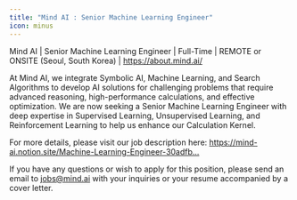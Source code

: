 ```yaml
---
title: "Mind AI : Senior Machine Learning Engineer"
icon: minus
---
```

Mind AI | Senior Machine Learning Engineer | Full-Time | REMOTE or ONSITE (Seoul, South Korea) | <a href="https:&#x2F;&#x2F;about.mind.ai&#x2F;" rel="nofollow">https:&#x2F;&#x2F;about.mind.ai&#x2F;</a>

At Mind AI, we integrate Symbolic AI, Machine Learning, and Search Algorithms to develop AI solutions for challenging problems that require advanced reasoning, high-performance calculations, and effective optimization. We are now seeking a Senior Machine Learning Engineer with deep expertise in Supervised Learning, Unsupervised Learning, and Reinforcement Learning to help us enhance our Calculation Kernel.

For more details, please visit our job description here: <a href="https:&#x2F;&#x2F;mind-ai.notion.site&#x2F;Machine-Learning-Engineer-30adfb0c5121405ba15bcac0d863630f" rel="nofollow">https:&#x2F;&#x2F;mind-ai.notion.site&#x2F;Machine-Learning-Engineer-30adfb...</a>

If you have any questions or wish to apply for this position, please send an email to jobs@mind.ai with your inquiries or your resume accompanied by a cover letter.
